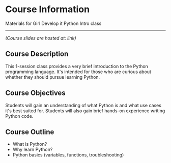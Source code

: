 # Course Information

Materials for Girl Develop it Python Intro class
<hr>

_(Course slides are hosted at: link)_
## Course Description

This 1-session class provides a very brief introduction to the Python programming language. It's intended for those who are curious about whether they should pursue learning Python.

## Course Objectives

Students will gain an understanding of what Python is and what use cases it's best suited for. Students will also gain brief hands-on experience writing Python code.

## Course Outline

* What is Python?
* Why learn Python?
* Python basics (variables, functions, troubleshooting)